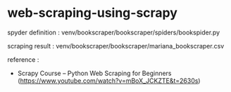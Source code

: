 # web-scraping-using-scrapy

spyder definition : 
venv/bookscraper/bookscraper/spiders/bookspider.py


scraping result : 
venv/bookscraper/bookscraper/mariana_bookscraper.csv




reference : 
- Scrapy Course – Python Web Scraping for Beginners (https://www.youtube.com/watch?v=mBoX_JCKZTE&t=2630s)


